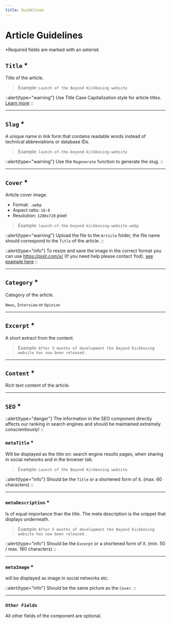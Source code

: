 ```yaml
---
title: Guidelines
---
```


# Article Guidelines
*Required fields are marked with an asterisk

## `Title` *

Title of the article.

> Example: `Launch of the Beyond Kickboxing website`

::alert{type="warning"}
Use Title Case Capitalization style for article titles. [Learn more](https://apastyle.apa.org/style-grammar-guidelines/capitalization/title-case)
::

---

## `Slug` *

A unique name in link form that contains readable words instead of technical abbreviations or database IDs.

> Example: `launch-of-the-beyond-kickboxing-website`

::alert{type="warning"}
Use the `Regenerate` function to generate the slug.
::

---

## `Cover` *

Article cover image.

- Format: `.webp`
- Aspect ratio: `16:9`
- Resolution: `1280x720` pixel

> Example: `launch-of-the-beyond-kickboxing-website.webp`

::alert{type="warning"}
Upload the file to the `Article` folder, the file name should correspond to the `Title` of the article.
::

::alert{type="info"}
To resize and save the image in the correct format you can use https://pixlr.com/x/
(If you need help please contact Yod). [see example here](https://gfycat.com/impishharmfulicterinewarbler)
::

---

## `Category` *

Category of the article.

`News`, `Interview` or `Opinion`

---

## `Excerpt` *

A short extract from the content.

> Example: `After 5 months of development the Beyond Kickboxing website has now been released.`

---

## `Content` *

Rich text content of the article.

---

## `SEO` *

::alert{type="danger"}
The information in the SEO component directly affects our ranking in search engines and should be maintained extremely conscientiously!
::

### `metaTitle` *

Will be displayed as the title on: search engine results pages, when sharing in social networks and in the browser tab.

> Example: `Launch of the Beyond Kickboxing website`

::alert{type="info"}
Should be the `Title` or a shortened form of it. (max. 60 characters)
::

---

### `metaDescription` *

Is of equal importance than the title. The meta description is the snippet that displays underneath.

> Example: `After 5 months of development the Beyond Kickboxing website has now been released.`

::alert{type="info"}
Should be the `Excerpt` or a shortened form of it. (min. 50 / max. 160 characters)
::

---

### `metaImage` *

will be displayed as image in social networks etc.

::alert{type="info"}
Should be the same picture as the `Cover`.
::

---

### `Other Fields`

All other fields of the component are optional.